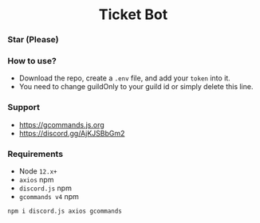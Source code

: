 <div align="center">
    <h1>Ticket Bot</h1>
</div>

### Star (Please)


### **How to use?**
- Download the repo, create a `.env` file, and add your `token` into it.
- You need to change guildOnly to your guild id or simply delete this line.

### Support
 - https://gcommands.js.org
 - https://discord.gg/AjKJSBbGm2

### Requirements
 - Node `12.x+`
 - `axios` npm
 - `discord.js` npm
 - `gcommands v4` npm


 `npm i discord.js axios gcommands`

